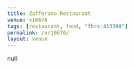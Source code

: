 ```yaml
---
title: Zafferano Restaurant
venue: v16676
tags: [restaurant, food, "fhrs:413398"]
permalink: /v/16676/
layout: venue
---
```

null